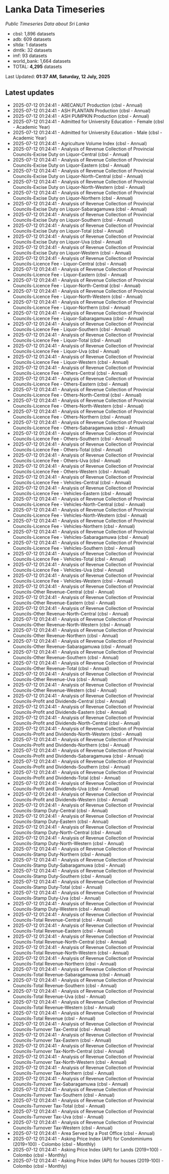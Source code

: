 # Lanka Data Timeseries
*Public Timeseries Data about Sri Lanka*

* cbsl: 1,896 datasets
* adb: 609 datasets
* sltda: 1 datasets
* dmtlk: 32 datasets
* imf: 93 datasets
* world_bank: 1,664 datasets
* TOTAL: **4,295** datasets

Last Updated: **01:37 AM, Saturday, 12 July, 2025**

## Latest updates

* 2025-07-12 01:24:41 - ARECANUT Production (cbsl - Annual)
* 2025-07-12 01:24:41 - ASH PLANTAIN Production (cbsl - Annual)
* 2025-07-12 01:24:41 - ASH PUMPKIN Production (cbsl - Annual)
* 2025-07-12 01:24:41 - Admitted for University Education - Female (cbsl - Academic Year)
* 2025-07-12 01:24:41 - Admitted for University Education - Male (cbsl - Academic Year)
* 2025-07-12 01:24:41 - Agriculture Volume Index (cbsl - Annual)
* 2025-07-12 01:24:41 - Analysis of Revenue Collection of Provincial Councils-Excise Duty on Liquor-Central (cbsl - Annual)
* 2025-07-12 01:24:41 - Analysis of Revenue Collection of Provincial Councils-Excise Duty on Liquor-Eastern (cbsl - Annual)
* 2025-07-12 01:24:41 - Analysis of Revenue Collection of Provincial Councils-Excise Duty on Liquor-North-Central (cbsl - Annual)
* 2025-07-12 01:24:41 - Analysis of Revenue Collection of Provincial Councils-Excise Duty on Liquor-North-Western (cbsl - Annual)
* 2025-07-12 01:24:41 - Analysis of Revenue Collection of Provincial Councils-Excise Duty on Liquor-Northern (cbsl - Annual)
* 2025-07-12 01:24:41 - Analysis of Revenue Collection of Provincial Councils-Excise Duty on Liquor-Sabaragamuwa (cbsl - Annual)
* 2025-07-12 01:24:41 - Analysis of Revenue Collection of Provincial Councils-Excise Duty on Liquor-Southern (cbsl - Annual)
* 2025-07-12 01:24:41 - Analysis of Revenue Collection of Provincial Councils-Excise Duty on Liquor-Total (cbsl - Annual)
* 2025-07-12 01:24:41 - Analysis of Revenue Collection of Provincial Councils-Excise Duty on Liquor-Uva (cbsl - Annual)
* 2025-07-12 01:24:41 - Analysis of Revenue Collection of Provincial Councils-Excise Duty on Liquor-Western (cbsl - Annual)
* 2025-07-12 01:24:41 - Analysis of Revenue Collection of Provincial Councils-Licence Fee - Liquor-Central (cbsl - Annual)
* 2025-07-12 01:24:41 - Analysis of Revenue Collection of Provincial Councils-Licence Fee - Liquor-Eastern (cbsl - Annual)
* 2025-07-12 01:24:41 - Analysis of Revenue Collection of Provincial Councils-Licence Fee - Liquor-North-Central (cbsl - Annual)
* 2025-07-12 01:24:41 - Analysis of Revenue Collection of Provincial Councils-Licence Fee - Liquor-North-Western (cbsl - Annual)
* 2025-07-12 01:24:41 - Analysis of Revenue Collection of Provincial Councils-Licence Fee - Liquor-Northern (cbsl - Annual)
* 2025-07-12 01:24:41 - Analysis of Revenue Collection of Provincial Councils-Licence Fee - Liquor-Sabaragamuwa (cbsl - Annual)
* 2025-07-12 01:24:41 - Analysis of Revenue Collection of Provincial Councils-Licence Fee - Liquor-Southern (cbsl - Annual)
* 2025-07-12 01:24:41 - Analysis of Revenue Collection of Provincial Councils-Licence Fee - Liquor-Total (cbsl - Annual)
* 2025-07-12 01:24:41 - Analysis of Revenue Collection of Provincial Councils-Licence Fee - Liquor-Uva (cbsl - Annual)
* 2025-07-12 01:24:41 - Analysis of Revenue Collection of Provincial Councils-Licence Fee - Liquor-Western (cbsl - Annual)
* 2025-07-12 01:24:41 - Analysis of Revenue Collection of Provincial Councils-Licence Fee - Others-Central (cbsl - Annual)
* 2025-07-12 01:24:41 - Analysis of Revenue Collection of Provincial Councils-Licence Fee - Others-Eastern (cbsl - Annual)
* 2025-07-12 01:24:41 - Analysis of Revenue Collection of Provincial Councils-Licence Fee - Others-North-Central (cbsl - Annual)
* 2025-07-12 01:24:41 - Analysis of Revenue Collection of Provincial Councils-Licence Fee - Others-North-Western (cbsl - Annual)
* 2025-07-12 01:24:41 - Analysis of Revenue Collection of Provincial Councils-Licence Fee - Others-Northern (cbsl - Annual)
* 2025-07-12 01:24:41 - Analysis of Revenue Collection of Provincial Councils-Licence Fee - Others-Sabaragamuwa (cbsl - Annual)
* 2025-07-12 01:24:41 - Analysis of Revenue Collection of Provincial Councils-Licence Fee - Others-Southern (cbsl - Annual)
* 2025-07-12 01:24:41 - Analysis of Revenue Collection of Provincial Councils-Licence Fee - Others-Total (cbsl - Annual)
* 2025-07-12 01:24:41 - Analysis of Revenue Collection of Provincial Councils-Licence Fee - Others-Uva (cbsl - Annual)
* 2025-07-12 01:24:41 - Analysis of Revenue Collection of Provincial Councils-Licence Fee - Others-Western (cbsl - Annual)
* 2025-07-12 01:24:41 - Analysis of Revenue Collection of Provincial Councils-Licence Fee - Vehicles-Central (cbsl - Annual)
* 2025-07-12 01:24:41 - Analysis of Revenue Collection of Provincial Councils-Licence Fee - Vehicles-Eastern (cbsl - Annual)
* 2025-07-12 01:24:41 - Analysis of Revenue Collection of Provincial Councils-Licence Fee - Vehicles-North-Central (cbsl - Annual)
* 2025-07-12 01:24:41 - Analysis of Revenue Collection of Provincial Councils-Licence Fee - Vehicles-North-Western (cbsl - Annual)
* 2025-07-12 01:24:41 - Analysis of Revenue Collection of Provincial Councils-Licence Fee - Vehicles-Northern (cbsl - Annual)
* 2025-07-12 01:24:41 - Analysis of Revenue Collection of Provincial Councils-Licence Fee - Vehicles-Sabaragamuwa (cbsl - Annual)
* 2025-07-12 01:24:41 - Analysis of Revenue Collection of Provincial Councils-Licence Fee - Vehicles-Southern (cbsl - Annual)
* 2025-07-12 01:24:41 - Analysis of Revenue Collection of Provincial Councils-Licence Fee - Vehicles-Total (cbsl - Annual)
* 2025-07-12 01:24:41 - Analysis of Revenue Collection of Provincial Councils-Licence Fee - Vehicles-Uva (cbsl - Annual)
* 2025-07-12 01:24:41 - Analysis of Revenue Collection of Provincial Councils-Licence Fee - Vehicles-Western (cbsl - Annual)
* 2025-07-12 01:24:41 - Analysis of Revenue Collection of Provincial Councils-Other Revenue-Central (cbsl - Annual)
* 2025-07-12 01:24:41 - Analysis of Revenue Collection of Provincial Councils-Other Revenue-Eastern (cbsl - Annual)
* 2025-07-12 01:24:41 - Analysis of Revenue Collection of Provincial Councils-Other Revenue-North-Central (cbsl - Annual)
* 2025-07-12 01:24:41 - Analysis of Revenue Collection of Provincial Councils-Other Revenue-North-Western (cbsl - Annual)
* 2025-07-12 01:24:41 - Analysis of Revenue Collection of Provincial Councils-Other Revenue-Northern (cbsl - Annual)
* 2025-07-12 01:24:41 - Analysis of Revenue Collection of Provincial Councils-Other Revenue-Sabaragamuwa (cbsl - Annual)
* 2025-07-12 01:24:41 - Analysis of Revenue Collection of Provincial Councils-Other Revenue-Southern (cbsl - Annual)
* 2025-07-12 01:24:41 - Analysis of Revenue Collection of Provincial Councils-Other Revenue-Total (cbsl - Annual)
* 2025-07-12 01:24:41 - Analysis of Revenue Collection of Provincial Councils-Other Revenue-Uva (cbsl - Annual)
* 2025-07-12 01:24:41 - Analysis of Revenue Collection of Provincial Councils-Other Revenue-Western (cbsl - Annual)
* 2025-07-12 01:24:41 - Analysis of Revenue Collection of Provincial Councils-Profit and Dividends-Central (cbsl - Annual)
* 2025-07-12 01:24:41 - Analysis of Revenue Collection of Provincial Councils-Profit and Dividends-Eastern (cbsl - Annual)
* 2025-07-12 01:24:41 - Analysis of Revenue Collection of Provincial Councils-Profit and Dividends-North-Central (cbsl - Annual)
* 2025-07-12 01:24:41 - Analysis of Revenue Collection of Provincial Councils-Profit and Dividends-North-Western (cbsl - Annual)
* 2025-07-12 01:24:41 - Analysis of Revenue Collection of Provincial Councils-Profit and Dividends-Northern (cbsl - Annual)
* 2025-07-12 01:24:41 - Analysis of Revenue Collection of Provincial Councils-Profit and Dividends-Sabaragamuwa (cbsl - Annual)
* 2025-07-12 01:24:41 - Analysis of Revenue Collection of Provincial Councils-Profit and Dividends-Southern (cbsl - Annual)
* 2025-07-12 01:24:41 - Analysis of Revenue Collection of Provincial Councils-Profit and Dividends-Total (cbsl - Annual)
* 2025-07-12 01:24:41 - Analysis of Revenue Collection of Provincial Councils-Profit and Dividends-Uva (cbsl - Annual)
* 2025-07-12 01:24:41 - Analysis of Revenue Collection of Provincial Councils-Profit and Dividends-Western (cbsl - Annual)
* 2025-07-12 01:24:41 - Analysis of Revenue Collection of Provincial Councils-Stamp Duty-Central (cbsl - Annual)
* 2025-07-12 01:24:41 - Analysis of Revenue Collection of Provincial Councils-Stamp Duty-Eastern (cbsl - Annual)
* 2025-07-12 01:24:41 - Analysis of Revenue Collection of Provincial Councils-Stamp Duty-North-Central (cbsl - Annual)
* 2025-07-12 01:24:41 - Analysis of Revenue Collection of Provincial Councils-Stamp Duty-North-Western (cbsl - Annual)
* 2025-07-12 01:24:41 - Analysis of Revenue Collection of Provincial Councils-Stamp Duty-Northern (cbsl - Annual)
* 2025-07-12 01:24:41 - Analysis of Revenue Collection of Provincial Councils-Stamp Duty-Sabaragamuwa (cbsl - Annual)
* 2025-07-12 01:24:41 - Analysis of Revenue Collection of Provincial Councils-Stamp Duty-Southern (cbsl - Annual)
* 2025-07-12 01:24:41 - Analysis of Revenue Collection of Provincial Councils-Stamp Duty-Total (cbsl - Annual)
* 2025-07-12 01:24:41 - Analysis of Revenue Collection of Provincial Councils-Stamp Duty-Uva (cbsl - Annual)
* 2025-07-12 01:24:41 - Analysis of Revenue Collection of Provincial Councils-Stamp Duty-Western (cbsl - Annual)
* 2025-07-12 01:24:41 - Analysis of Revenue Collection of Provincial Councils-Total Revenue-Central (cbsl - Annual)
* 2025-07-12 01:24:41 - Analysis of Revenue Collection of Provincial Councils-Total Revenue-Eastern (cbsl - Annual)
* 2025-07-12 01:24:41 - Analysis of Revenue Collection of Provincial Councils-Total Revenue-North-Central (cbsl - Annual)
* 2025-07-12 01:24:41 - Analysis of Revenue Collection of Provincial Councils-Total Revenue-North-Western (cbsl - Annual)
* 2025-07-12 01:24:41 - Analysis of Revenue Collection of Provincial Councils-Total Revenue-Northern (cbsl - Annual)
* 2025-07-12 01:24:41 - Analysis of Revenue Collection of Provincial Councils-Total Revenue-Sabaragamuwa (cbsl - Annual)
* 2025-07-12 01:24:41 - Analysis of Revenue Collection of Provincial Councils-Total Revenue-Southern (cbsl - Annual)
* 2025-07-12 01:24:41 - Analysis of Revenue Collection of Provincial Councils-Total Revenue-Uva (cbsl - Annual)
* 2025-07-12 01:24:41 - Analysis of Revenue Collection of Provincial Councils-Total Revenue-Western (cbsl - Annual)
* 2025-07-12 01:24:41 - Analysis of Revenue Collection of Provincial Councils-Total Revenue (cbsl - Annual)
* 2025-07-12 01:24:41 - Analysis of Revenue Collection of Provincial Councils-Turnover Tax-Central (cbsl - Annual)
* 2025-07-12 01:24:41 - Analysis of Revenue Collection of Provincial Councils-Turnover Tax-Eastern (cbsl - Annual)
* 2025-07-12 01:24:41 - Analysis of Revenue Collection of Provincial Councils-Turnover Tax-North-Central (cbsl - Annual)
* 2025-07-12 01:24:41 - Analysis of Revenue Collection of Provincial Councils-Turnover Tax-North-Western (cbsl - Annual)
* 2025-07-12 01:24:41 - Analysis of Revenue Collection of Provincial Councils-Turnover Tax-Northern (cbsl - Annual)
* 2025-07-12 01:24:41 - Analysis of Revenue Collection of Provincial Councils-Turnover Tax-Sabaragamuwa (cbsl - Annual)
* 2025-07-12 01:24:41 - Analysis of Revenue Collection of Provincial Councils-Turnover Tax-Southern (cbsl - Annual)
* 2025-07-12 01:24:41 - Analysis of Revenue Collection of Provincial Councils-Turnover Tax-Total (cbsl - Annual)
* 2025-07-12 01:24:41 - Analysis of Revenue Collection of Provincial Councils-Turnover Tax-Uva (cbsl - Annual)
* 2025-07-12 01:24:41 - Analysis of Revenue Collection of Provincial Councils-Turnover Tax-Western (cbsl - Annual)
* 2025-07-12 01:24:41 - Area Served by a Post Office (cbsl - Annual)
* 2025-07-12 01:24:41 - Asking Price Index (API) for Condominiums (2019=100) - Colombo (cbsl - Monthly)
* 2025-07-12 01:24:41 - Asking Price Index (API) for Lands (2019=100) - Colombo (cbsl - Monthly)
* 2025-07-12 01:24:41 - Asking Price Index (API) for houses (2019-100) - Colombo (cbsl - Monthly)